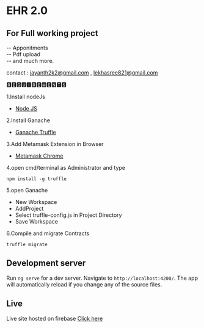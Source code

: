 # EHR 2.0

## For Full working project 

-- Apponitments <br>
-- Pdf upload <br>
-- and much more. <br>


contact : jayanth2k2@gmail.com , lekhasree821@gmail.com

🆁🅴🆀🆄🅸🆁🅴🅼🅴🅽🆃🆂

1.Install nodeJs

* [Node JS](https://nodejs.org/en/download/)

2.Install Ganache

* [Ganache Truffle](https://www.trufflesuite.com/ganache)

3.Add Metamask Extension in Browser

* [Metamask Chrome](https://chrome.google.com/webstore/detail/metamask/nkbihfbeogaeaoehlefnkodbefgpgknn?hl=en-US)


4.open cmd/terminal as Administrator and type

	npm install -g truffle
	
5.open Ganache
 
 *  New Workspace
 *  AddProject
 *  Select truffle-config.js in Project Directory
 *  Save Workspace

6.Compile and migrate Contracts
   ```
   truffle migrate
   ```
## Development server

Run `ng serve` for a dev server. Navigate to `http://localhost:4200/`. The app will automatically reload if you change any of the source files.

## Live
Live site hosted on firebase
 [Click here](https://ehr-2-0.web.app/)





